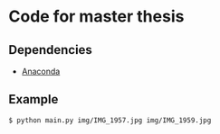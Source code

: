 # Code for master thesis

## Dependencies

* [Anaconda](https://www.anaconda.com)

## Example

`$ python main.py img/IMG_1957.jpg img/IMG_1959.jpg`

